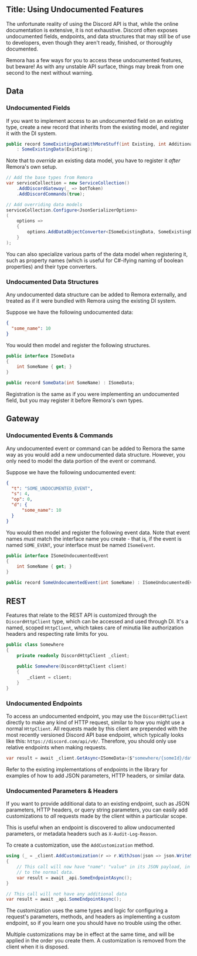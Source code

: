 Title: Using Undocumented Features
----------------------------------

The unfortunate reality of using the Discord API is that, while the online 
documentation is extensive, it is not exhaustive. Discord often exposes 
undocumented fields, endpoints, and data structures that may still be of use to
developers, even though they aren't ready, finished, or thoroughly documented.

Remora has a few ways for you to access these undocumented features, but beware!
As with any unstable API surface, things may break from one second to the next
without warning.

## Data
### Undocumented Fields
If you want to implement access to an undocumented field on an existing type,
create a new record that inherits from the existing model, and register it with
the DI system.

```cs
public record SomeExistingDataWithMoreStuff(int Existing, int Additional) 
    : SomeExistingData(Existing);
```

Note that to *override* an existing data model, you have to register it *after*
Remora's own setup.

```cs
// Add the base types from Remora
var serviceCollection = new ServiceCollection()
    .AddDiscordGateway(_ => botToken)
    .AddDiscordCommands(true);

// Add overriding data models
serviceCollection.Configure<JsonSerializerOptions>
(
    options => 
    {
        options.AddDataObjectConverter<ISomeExistingData, SomeExistingDataWithMoreStuff>();
    }
);
```

You can also specialize various parts of the data model when registering it, 
such as property names (which is useful for C#-ifying naming of boolean 
properties) and their type converters.

### Undocumented Data Structures
Any undocumented data structure can be added to Remora externally, and treated
as if it were bundled with Remora using the existing DI system.

Suppose we have the following undocumented data:

```json
{
  "some_name": 10
}
```

You would then model and register the following structures.

```cs
public interface ISomeData
{
    int SomeName { get; }
}

public record SomeData(int SomeName) : ISomeData;
```

Registration is the same as if you were implementing an undocumented field, but 
you may register it before Remora's own types.

## Gateway
### Undocumented Events & Commands
Any undocumented event or command can be added to Remora the same way as you 
would add a new undocumented data structure. However, you only need to model the
data portion of the event or command.

Suppose we have the following undocumented event:

```json
{
  "t": "SOME_UNDOCUMENTED_EVENT",
  "s": 4,
  "op": 0,
  "d": {
      "some_name": 10
  }
}
```

You would then model and register the following event data. Note that event 
names *must* match the interface name you create - that is, if the event is 
named `SOME_EVENT`, your interface must be named `ISomeEvent`.

```cs
public interface ISomeUndocumentedEvent
{
    int SomeName { get; }
}

public record SomeUndocumentedEvent(int SomeName) : ISomeUndocumentedEvent;
```

## REST
Features that relate to the REST API is customized through the 
`DiscordHttpClient` type, which can be accessed and used through DI. It's a 
named, scoped `HttpClient`, which takes care of minutia like authorization 
headers and respecting rate limits for you.

```cs
public class Somewhere
{
    private readonly DiscordHttpClient _client;
    
    public Somewhere(DiscordHttpClient client)
    {
        _client = client;
    }
}
```

### Undocumented Endpoints
To access an undocumented endpoint, you may use the `DiscordHttpClient` directly
to make any kind of HTTP request, similar to how you might use a normal 
`HttpClient`. All requests made by this client are prepended with the most 
recently versioned Discord API base endpoint, which typically looks like this: 
`https://discord.com/api/v9/`. Therefore, you should only use relative endpoints
when making requests.

```cs
var result = await _client.GetAsync<ISomeData>($"somewhere/{someId}/data");
```

Refer to the existing implementations of endpoints in the library for examples
of how to add JSON parameters, HTTP headers, or similar data.

### Undocumented Parameters & Headers
If you want to provide additional data to an existing endpoint, such as JSON
parameters, HTTP headers, or query string parameters, you can easily add
customizations to *all* requests made by the client within a particular scope.

This is useful when an endpoint is discovered to allow undocumented parameters,
or metadata headers such as `X-Audit-Log-Reason`.

To create a customization, use the `AddCustomization` method.
```cs
using (_ = _client.AddCustomization(r => r.WithJson(json => json.WriteString("name", "value"))))
{
    // This call will now have "name": "value" in its JSON payload, in addition
    // to the normal data.
    var result = await _api.SomeEndpointAsync();
}

// This call will not have any additional data
var result = await _api.SomeEndpointAsync();
```

The customization uses the same types and logic for configuring a request's 
parameters, methods, and headers as implementing a custom endpoint, so if you 
learn one you should have no trouble using the other.

Multiple customizations may be in effect at the same time, and will be applied 
in the order you create them. A customization is removed from the client when it
is disposed.
